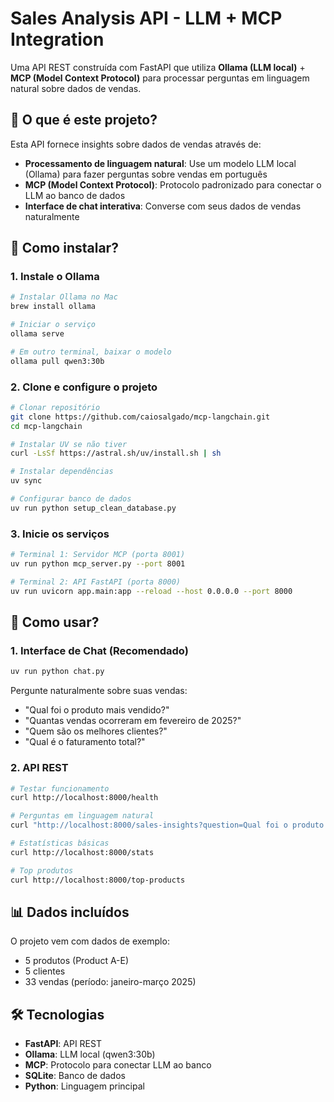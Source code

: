 # Sales Analysis API - LLM + MCP Integration

Uma API REST construída com FastAPI que utiliza **Ollama (LLM local)** + **MCP (Model Context Protocol)** para processar perguntas em linguagem natural sobre dados de vendas.

## 🎯 O que é este projeto?

Esta API fornece insights sobre dados de vendas através de:
- **Processamento de linguagem natural**: Use um modelo LLM local (Ollama) para fazer perguntas sobre vendas em português
- **MCP (Model Context Protocol)**: Protocolo padronizado para conectar o LLM ao banco de dados
- **Interface de chat interativa**: Converse com seus dados de vendas naturalmente

## 🚀 Como instalar?

### 1. Instale o Ollama
```bash
# Instalar Ollama no Mac
brew install ollama

# Iniciar o serviço
ollama serve

# Em outro terminal, baixar o modelo
ollama pull qwen3:30b
```

### 2. Clone e configure o projeto
```bash
# Clonar repositório
git clone https://github.com/caiosalgado/mcp-langchain.git
cd mcp-langchain

# Instalar UV se não tiver
curl -LsSf https://astral.sh/uv/install.sh | sh

# Instalar dependências
uv sync

# Configurar banco de dados
uv run python setup_clean_database.py
```

### 3. Inicie os serviços
```bash
# Terminal 1: Servidor MCP (porta 8001)
uv run python mcp_server.py --port 8001

# Terminal 2: API FastAPI (porta 8000)
uv run uvicorn app.main:app --reload --host 0.0.0.0 --port 8000
```

## 🧪 Como usar?

### 1. Interface de Chat (Recomendado)
```bash
uv run python chat.py
```
Pergunte naturalmente sobre suas vendas:
- "Qual foi o produto mais vendido?"
- "Quantas vendas ocorreram em fevereiro de 2025?"
- "Quem são os melhores clientes?"
- "Qual é o faturamento total?"

### 2. API REST
```bash
# Testar funcionamento
curl http://localhost:8000/health

# Perguntas em linguagem natural
curl "http://localhost:8000/sales-insights?question=Qual foi o produto mais vendido?"

# Estatísticas básicas
curl http://localhost:8000/stats

# Top produtos
curl http://localhost:8000/top-products
```

## 📊 Dados incluídos

O projeto vem com dados de exemplo:
- 5 produtos (Product A-E)
- 5 clientes
- 33 vendas (período: janeiro-março 2025)

## 🛠️ Tecnologias

- **FastAPI**: API REST
- **Ollama**: LLM local (qwen3:30b)
- **MCP**: Protocolo para conectar LLM ao banco
- **SQLite**: Banco de dados
- **Python**: Linguagem principal
